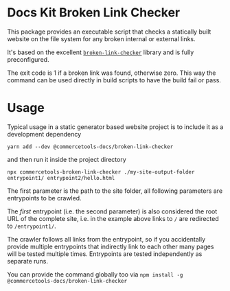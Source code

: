 # Docs Kit Broken Link Checker

This package provides an executable script that checks a statically built website on the file system for any broken internal or external links.

It's based on the excellent [`broken-link-checker`](https://github.com/stevenvachon/broken-link-checker#readme) library and is fully preconfigured.

The exit code is 1 if a broken link was found, otherwise zero. This way the command can be used directly in build scripts to have the build fail or pass.

# Usage

Typical usage in a static generator based website project is to include it as a development dependency

`yarn add --dev @commercetools-docs/broken-link-checker`

and then run it inside the project directory

`npx commercetools-broken-link-checker ./my-site-output-folder entrypoint1/ entrypoint2/hello.html`

The first parameter is the path to the site folder, all following parameters are entrypoints to be crawled.

The _first_ entrypoint (i.e. the second parameter) is also considered the root URL of the complete site, i.e. in the example above links to `/` are redirected to `/entrypoint1/`.

The crawler follows all links from the entrypoint, so if you accidentally provide multiple entrypoints that indirectly link to each other many pages will be tested multiple times. Entrypoints are tested independently as separate runs.

You can provide the command globally too via `npm install -g @commercetools-docs/broken-link-checker`
